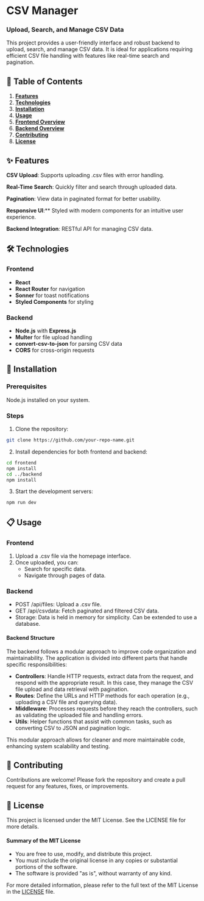 # CSV Manager

### Upload, Search, and Manage CSV Data

This project provides a user-friendly interface and robust backend to upload, search, and manage CSV data. It is ideal for applications requiring efficient CSV file handling with features like real-time search and pagination.

## 📖 Table of Contents
1. **[Features](#✨-features)**
2. **[Technologies](#🛠️-technologies)**
3. **[Installation](#🚀-installation)**
4. **[Usage](#📋-usage)**
5. **[Frontend Overview](#frontend-1)**
6. **[Backend Overview](#backend-1)**
7. **[Contributing](#🤝-contributing)**
8. **[License](#📜-license)**

## ✨ Features

**CSV Upload**: Supports uploading .csv files with error handling.

**Real-Time Search**: Quickly filter and search through uploaded data.

**Pagination**: View data in paginated format for better usability.

**Responsive UI**:** Styled with modern components for an intuitive user experience.

**Backend Integration**: RESTful API for managing CSV data.

## 🛠️ Technologies

### Frontend

- **React**
- **React Router** for navigation
- **Sonner** for toast notifications
- **Styled Components** for styling

### Backend

- **Node.js** with **Express.js**
- **Multer** for file upload handling
- **convert-csv-to-json** for parsing CSV data
- **CORS** for cross-origin requests

## 🚀 Installation

### Prerequisites

Node.js installed on your system.

### Steps

1. Clone the repository:

```bash
git clone https://github.com/your-repo-name.git
```

2. Install dependencies for both frontend and backend:

```bash
cd frontend
npm install
cd ../backend
npm install
```

3. Start the development servers:

```bash
npm run dev
```

## 📋 Usage

### Frontend

1. Upload a .csv file via the homepage interface.
2. Once uploaded, you can:
    - Search for specific data.
    - Navigate through pages of data.

### Backend

- POST /api/files: Upload a .csv file.
- GET /api/csvdata: Fetch paginated and filtered CSV data.
- Storage: Data is held in memory for simplicity. Can be extended to use a database.

#### Backend Structure
The backend follows a modular approach to improve code organization and maintainability. The application is divided into different parts that handle specific responsibilities:

- **Controllers**: Handle HTTP requests, extract data from the request, and respond with the appropriate result. In this case, they manage the CSV file upload and data retrieval with pagination.
- **Routes**: Define the URLs and HTTP methods for each operation (e.g., uploading a CSV file and querying data).
- **Middleware**: Processes requests before they reach the controllers, such as validating the uploaded file and handling errors.
- **Utils**: Helper functions that assist with common tasks, such as converting CSV to JSON and pagination logic.

This modular approach allows for cleaner and more maintainable code, enhancing system scalability and testing.

## 🤝 Contributing

Contributions are welcome! Please fork the repository and create a pull request for any features, fixes, or improvements.

## 📜 License

This project is licensed under the MIT License. See the LICENSE file for more details.

#### Summary of the MIT License

- You are free to use, modify, and distribute this project.
- You must include the original license in any copies or substantial portions of the software.
- The software is provided "as is", without warranty of any kind.

For more detailed information, please refer to the full text of the MIT License in the [LICENSE](LICENSE) file.
